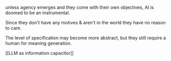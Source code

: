 unless agency emerges and they come with their own objectives, AI is doomed to be an instrumental.

Since they don't have any motives & aren't in the world  they have no reason to care.
 
The level of specification may become more abstract, but they still require a human for meaning generation.

[[LLM as information capacitor]]